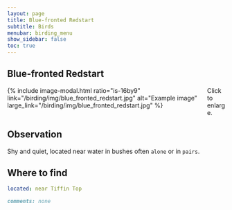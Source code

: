 ```yaml
---
layout: page
title: Blue-fronted Redstart
subtitle: Birds
menubar: birding_menu
show_sidebar: false
toc: true
---
```


## Blue-fronted Redstart

<div class="columns">
<div class="column is-6">
{% include image-modal.html ratio="is-16by9" link="/birding/img/blue_fronted_redstart.jpg" alt="Example image" large_link="/birding/img/blue_fronted_redstart.jpg" %}
</div>
<div class="column is-6">
Click to enlarge.
</div>
</div>

## Observation
Shy and quiet, located near water in bushes often `alone` or in `pairs`.

## Where to find
```yaml
located: near Tiffin Top
```

```markdown
comments: none
```
